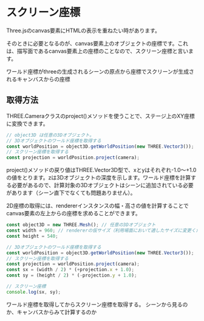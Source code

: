 # スクリーン座標
Three.jsのcanvas要素にHTMLの表示を重ねたい時があります。

そのときに必要となるのが、canvas要素上のオブジェクトの座標です。これは、描写面であるcanvas要素上の座標のことなので、スクリーン座標と言います。

ワールド座標がthreeの生成されるシーンの原点から座標でスクリーンが生成されるキャンバスからの座標

## 取得方法
THREE.Cameraクラスのproject()メソッドを使うことで、ステージ上のXY座標に変換できます。

```js
// object3D は任意の3Dオブジェクト。
// 3Dオブジェクトのワールド座標を取得する
const worldPosition = object3D.getWorldPosition(new THREE.Vector3());
// スクリーン座標を取得する
const projection = worldPosition.project(camera);
```

project()メソッドの戻り値はTHREE.Vector3D型で、xとyはそれぞれ-1.0～+1.0の値をとります。zは3Dオブジェクトの深度を示します。ワールド座標を計算する必要があるので、計算対象の3Dオブジェクトはシーンに追加されている必要があります（シーン直下でなくても問題ありません）。

2D座標の取得には、rendererインスタンスの幅・高さの値を計算することでcanvas要素の左上からの座標を求めることができます。

```js
const object3D = new THREE.Mesh(); // 任意の3Dオブジェクト
const width = 960; // rendererの仮サイズ（利用場面において適したサイズに変更ください）
const height = 540;

// 3Dオブジェクトのワールド座標を取得する
const worldPosition = object3D.getWorldPosition(new THREE.Vector3());
// スクリーン座標を取得する
const projection = worldPosition.project(camera);
const sx = (width / 2) * (+projection.x + 1.0);
const sy = (height / 2) * (-projection.y + 1.0);

// スクリーン座標
console.log(sx, sy);
```

ワールド座標を取得してからスクリーン座標を取得する。
シーンから見るのか、キャンバスからみて計算するのか